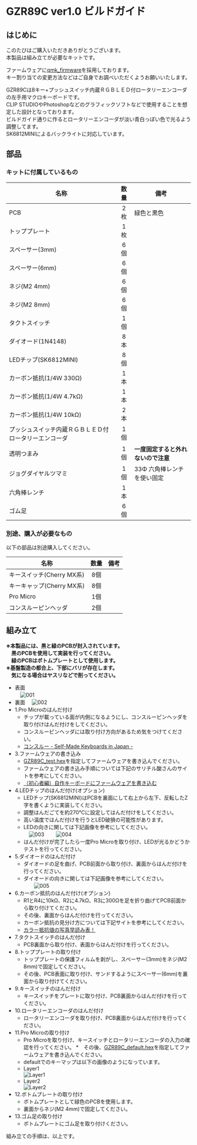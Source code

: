 # GZR89C ver1.0 ビルドガイド
## はじめに
このたびはご購入いただきありがとうございます。<br>
本製品は組み立てが必要なキットです。<br>

ファームウェアに[qmk_firmware](https://github.com/qmk/qmk_firmware)を採用しております。<br>
キー割り当ての変更方法などはご自身でお調べいただくようお願いいたします。<br>

GZR89Cは8キー+プッシュスイッチ内蔵ＲＧＢＬＥＤ付ロータリーエンコーダの左手用マクロキーボードです。<br>
CLIP STUDIOやPhotoshopなどのグラフィックソフトなどで使用することを想定した設計となっております。<br>
ビルドガイド通りに作るとロータリーエンコーダが淡い青白っぽい色で光るよう調整してます。<br>
SK6812MINIによるバックライトに対応しています。<br>

## 部品

### キットに付属しているもの

|名称|数量|備考|
|----|:---:|----|
|PCB|2枚|緑色と黒色|
|トッププレート|1枚|
|スペーサー(3mm)|6個|
|スペーサー(6mm)|6個|
|ネジ(M2 4mm)|6個|
|ネジ(M2 8mm)|6個|
|タクトスイッチ|1個|
|ダイオード(1N4148)|8本|
|LEDチップ(SK6812MINI)|8個|
|カーボン抵抗(1/4Ｗ 330Ω)|1本|
|カーボン抵抗(1/4Ｗ 4.7kΩ)|1本|
|カーボン抵抗(1/4Ｗ 10kΩ)|2本|
|プッシュスイッチ内蔵ＲＧＢＬＥＤ付ロータリーエンコーダ|1個|
|透明つまみ|1個|**一度固定すると外れないので注意**|
|ジョグダイヤルツマミ|1個|33Φ 六角棒レンチを使い固定|
|六角棒レンチ|1本|
|ゴム足|6個|

### 別途、購入が必要なもの
以下の部品は別途購入してください。

|名称|数量|備考|
|----|:---:|----|
|キースイッチ(Cherry MX系)|8個|
|キーキャップ(Cherry MX系)|8個|
|Pro Micro|1個|
|コンスルーピンヘッダ	|2個|


## 組み立て
**※本製品には、黒と緑のPCBが封入されています。<br>
　黒のPCBを使用して実装を行ってください。<br>
　緑のPCBはボトムプレートとして使用します。<br>
 ※基盤製造の都合上、下部にバリが存在します。<br>
　気になる場合はヤスリなどで削ってください。**
* 表面<br>
　![001](https://user-images.githubusercontent.com/58157342/69823342-f033df80-124b-11ea-8c9e-d0fa24ed3e4c.JPG)
* 裏面
　![002](https://user-images.githubusercontent.com/58157342/69823349-f2963980-124b-11ea-9246-109bb35cd79f.JPG)
* 1.Pro Microのはんだ付け
  * チップが載っている面が内側になるようにし、コンスルーピンヘッダを取り付けはんだ付けをしてください。
  * コンスルーピンヘッダには取り付け方向があるため気をつけてください。
  * [コンスルー - Self-Made Keyboards in Japan - ](https://scrapbox.io/self-made-kbds-ja/%E3%82%B3%E3%83%B3%E3%82%B9%E3%83%AB%E3%83%BC)
* 3.ファームウェアの書き込み
  * [GZR89C_test.hex](https://github.com/kushima8/GZR89/blob/master/GZR89C/HEX/GZR89C_test.hex)を指定してファームウェアを書き込んでください。
  * ファームウェアの書き込み手順については下記のサリチル酸さんのサイトを参考にしてください。
  * [（初心者編）自作キーボードにファームウェアを書き込む](https://salicylic-acid3.hatenablog.com/entry/qmk-toolbox)
* 4.LEDチップのはんだ付け(オプション)
  * LEDチップ(SK6812MINI)はPCBを裏面にして右上から左下、反転したZ字を書くように実装してください。
  * 調整はんだごてを約270℃に設定してはんだ付けをしてください。
  * 高い温度ではんだ付けを行うとLED破損の可能性があります。
  * LEDの向きに関しては下記画像を参考にしてください。<br>
  　![003](https://user-images.githubusercontent.com/58157342/69823409-1eb1ba80-124c-11ea-9879-7cc7a215cb3c.JPG)
　　![004](https://user-images.githubusercontent.com/58157342/69823411-207b7e00-124c-11ea-92f3-48eaf14a196d.JPG)
  * はんだ付けが完了したら一度Pro Microを取り付け、LEDが光るかどうかテストを行ってください。
* 5.ダイオードのはんだ付け
  * ダイオードの足を曲げ、PCB前面から取り付け、裏面からはんだ付けを行ってください。
  * ダイオードの向きに関しては下記画像を参考にしてください。<br>
　　![005](https://user-images.githubusercontent.com/58157342/69823441-38eb9880-124c-11ea-8a85-548da2cf0e27.JPG)
* 6.カーボン抵抗のはんだ付け(オプション)
  * R1とR4に10kΩ、R2に4.7kΩ、R3に300Ωを足を折り曲げてPCB前面から取り付けてください。
  * その後、裏面からはんだ付けを行ってください。
  * カーボン抵抗の見分け方については下記サイトを参考にしてください。
  * [カラー抵抗値の写真早読み表！](http://part.freelab.jp/s_regi_list.html)
* 7.タクトスイッチのはんだ付け
  * PCB裏面から取り付け、表面からはんだ付けを行ってください。
* 8.トッププレートの取り付け
  * トッププレートの保護フィルムを剥がし、スペーサー(3mm)をネジ(M2 8mm)で固定してください。
  * その後、PCB表面に取り付け、サンドするようにスペーサー(6mm)を裏面から取り付けてください。
* 9.キースイッチのはんだ付け
  *  キースイッチをプレートに取り付け、PCB裏面からはんだ付けを行ってください。
* 10.ロータリーエンコーダのはんだ付け
  * ロータリーエンコーダを取り付け、PCB裏面からはんだ付けを行ってください。
* 11.Pro Microの取り付け
  * Pro Microを取り付け、キースイッチとロータリーエンコーダの入力の確認を行ってください。
  *　その後、[GZR89C_default.hex](https://github.com/kushima8/GZR89/blob/master/GZR89D/HEX/GZR89D_default.hex)を指定してファームウェアを書き込んでください。
  * defaultでのキーマップは以下の画像のようになっています。
  * Layer1<br>
  ![Layer1](https://user-images.githubusercontent.com/58157342/69796023-93ff9a00-1210-11ea-92c7-1d997f0b5690.png)
  * Layer2<br>
  ![Layer2](https://user-images.githubusercontent.com/58157342/69795961-75010800-1210-11ea-862f-588daa99d192.png)
* 12.ボトムプレートの取り付け
  * ボトムプレートとして緑色のPCBを使用します。
  * 裏面からネジ(M2 4mm)で固定してください。
* 13.ゴム足の取り付け
  * ボトムプレートにゴム足を取り付けください。

組み立ての手順は、以上です。
